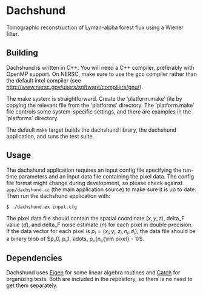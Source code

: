 Dachshund
=========

Tomographic reconstruction of Lyman-alpha forest flux using a Wiener filter.

Building
--------

Dachshund is written in C++. You will need a C++ compiler, preferably with
OpenMP support.  On NERSC, make sure to use the gcc compiler rather than
the default intel compiler (see http://www.nersc.gov/users/software/compilers/gnu/).

The make system is straightforward. Create the 'platform.make' file by
copying the relevant file from the 'platforms' directory.  The 'platform.make'
file controls some system-specific settings, and there are examples in the
'platforms' directory.

The default `make` target builds the dachshund library, the dachshund
application, and runs the test suite.

Usage
-----

The dachshund application requires an input config file specifying the run-time
parameters and an input data file containing the pixel data. The config file
format might change during development, so please check against
`app/dachshund.cc` (the main application source) to make sure it is up to date.
Then run the dachshund application with:

    $ ./dachshund.ex input.cfg

The pixel data file should contain the spatial coordinate $(x, y, z)$, delta_F
value $(d)$, and delta_F noise estimate $(n)$ for each pixel in double
precision. If the data vector for each pixel is $p_i = (x_i, y_i, z_i, n_i,
d_i)$, the data file should be a binary blob of $p_0, p_1, \ldots, p_{n_{\rm
pixel} - 1}$.

Dependencies
------------

Dachshund uses [Eigen](http://eigen.tuxfamily.org/) for some linear algebra
routines and [Catch](https://github.com/philsquared/Catch) for organizing tests.
Both are included in the repository, so there is no need to get them separately.

